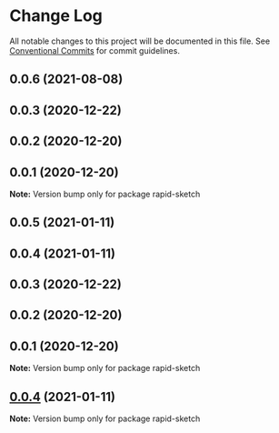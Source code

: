 # Change Log

All notable changes to this project will be documented in this file.
See [Conventional Commits](https://conventionalcommits.org) for commit guidelines.

## 0.0.6 (2021-08-08)



## 0.0.3 (2020-12-22)



## 0.0.2 (2020-12-20)



## 0.0.1 (2020-12-20)

**Note:** Version bump only for package rapid-sketch





## 0.0.5 (2021-01-11)



## 0.0.4 (2021-01-11)



## 0.0.3 (2020-12-22)



## 0.0.2 (2020-12-20)



## 0.0.1 (2020-12-20)

**Note:** Version bump only for package rapid-sketch





## [0.0.4](https://github.com/dvreed77/rapid-sketch/compare/v0.0.3...v0.0.4) (2021-01-11)

**Note:** Version bump only for package rapid-sketch
